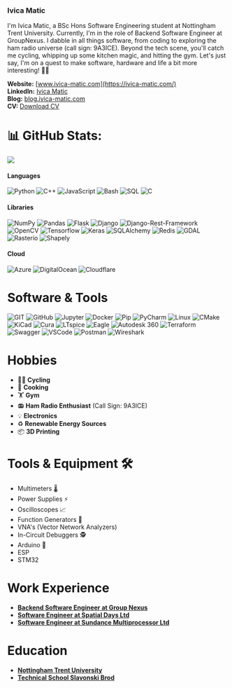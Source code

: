 ### Ivica Matic

I'm Ivica Matic, a BSc Hons Software Engineering student at Nottingham Trent University. Currently, I'm in the role of Backend Software Engineer at GroupNexus. I dabble in all things software, from coding to exploring the ham radio universe (call sign: 9A3ICE). Beyond the tech scene, you'll catch me cycling, whipping up some kitchen magic, and hitting the gym. Let's just say, I'm on a quest to make software, hardware and life a bit more interesting! 🚀✨

**Website:** [www.ivica-matic.com](https://ivica-matic.com/)<br>
**LinkedIn:** [Ivica Matic](https://www.linkedin.com/in/matic-ivica/)<br>
**Blog:** [blog.ivica-matic.com](https://blog.ivica-matic.com)<br>
**CV:** [Download CV](https://ivica-matic.com/media/uploads/cv.pdf)<br>

# 📊 GitHub Stats:
![](https://github-readme-streak-stats.herokuapp.com/?user=ivica3730k&theme=dracula&hide_border=false&count_private=true&show_icons=true)<br/>

#### Languages
![Python](https://img.shields.io/badge/Python-FFD43B?style=for-the-badge&logo=python&logoColor=blue)
![C++](https://img.shields.io/badge/C++-00599C?style=for-the-badge&logo=c%2B%2B&logoColor=white)
![JavaScript](https://img.shields.io/badge/JavaScript-F7DF1E?style=for-the-badge&logo=javascript&logoColor=black)
![Bash](https://img.shields.io/badge/Bash-4EAA25?style=for-the-badge&logo=gnu-bash&logoColor=white)
![SQL](https://img.shields.io/badge/SQL-4479A1?style=for-the-badge&logo=sql&logoColor=white)
![C](https://img.shields.io/badge/C-00599C?style=for-the-badge&logo=c&logoColor=white)

#### Libraries
![NumPy](https://img.shields.io/badge/Numpy-777BB4?style=for-the-badge&logo=numpy&logoColor=white)
![Pandas](https://img.shields.io/badge/Pandas-2C2D72?style=for-the-badge&logo=pandas&logoColor=white)
![Flask](https://img.shields.io/badge/Flask-000000?style=for-the-badge&logo=flask&logoColor=white)
![Django](https://img.shields.io/badge/Django-092E20?style=for-the-badge&logo=django&logoColor=white)
![Django-Rest-Framework](https://img.shields.io/badge/DRF-092E20?style=for-the-badge&logo=django&logoColor=white)
![OpenCV](https://img.shields.io/badge/OpenCV-27338e?style=for-the-badge&logo=OpenCV&logoColor=white)
![Tensorflow](https://img.shields.io/badge/Tensorflow-F0B93A?style=for-the-badge&logo=tensorflow&logoColor=white)
![Keras](https://img.shields.io/badge/Keras-D00000?style=for-the-badge&logo=keras&logoColor=white)
![SQLAlchemy](https://img.shields.io/badge/SQLAlchemy-3775A9?style=for-the-badge&logo=sqlalchemy&logoColor=white)
![Redis](https://img.shields.io/badge/Redis-DC382D?style=for-the-badge&logo=redis&logoColor=white)
![GDAL](https://img.shields.io/badge/GDAL-76AB56?style=for-the-badge&logo=gdal&logoColor=white)
![Rasterio](https://img.shields.io/badge/Rasterio-2B5E3B?style=for-the-badge&logo=rasterio&logoColor=white)
![Shapely](https://img.shields.io/badge/Shapely-003366?style=for-the-badge&logo=shapely&logoColor=white)

#### Cloud
![Azure](https://img.shields.io/badge/microsoft%20azure-0089D6?style=for-the-badge&logo=microsoft-azure&logoColor=white)
![DigitalOcean](https://img.shields.io/badge/DigitalOcean-0080FF?style=for-the-badge&logo=digitalocean&logoColor=white)
![Cloudflare](https://img.shields.io/badge/Cloudflare-F38020?style=for-the-badge&logo=cloudflare&logoColor=white)

# Software & Tools
![GIT](https://img.shields.io/badge/GIT-E44C30?style=for-the-badge&logo=git&logoColor=white)
![GitHub](https://img.shields.io/badge/github-%23121011.svg?style=for-the-badge&logo=github&logoColor=white)
![Jupyter](https://img.shields.io/badge/Jupyter-F37626.svg?&style=for-the-badge&logo=Jupyter&logoColor=white)
![Docker](https://img.shields.io/badge/docker-%230db7ed.svg?style=for-the-badge&logo=docker&logoColor=white)
![Pip](https://img.shields.io/badge/pypi-3775A9?style=for-the-badge&logo=pypi&logoColor=white)
![PyCharm](https://img.shields.io/badge/PyCharm-000000.svg?&style=for-the-badge&logo=PyCharm&logoColor=white)
![Linux](https://img.shields.io/badge/Linux-FCC624?style=for-the-badge&logo=linux&logoColor=black)
![CMake](https://img.shields.io/badge/CMake-064F8C?style=for-the-badge&logo=cmake&logoColor=white)
![KiCad](https://img.shields.io/badge/KiCad-4F4F4F?style=for-the-badge&logo=kicad&logoColor=white)
![Cura](https://img.shields.io/badge/Cura-47A14A?style=for-the-badge&logo=ultimaker&logoColor=white)
![LTspice](https://img.shields.io/badge/LTspice-000000?style=for-the-badge&logo=ltspice&logoColor=white)
![Eagle](https://img.shields.io/badge/Eagle-FFD000?style=for-the-badge&logo=autodesk&logoColor=white)
![Autodesk 360](https://img.shields.io/badge/Autodesk_360-0696D7?style=for-the-badge&logo=autodesk&logoColor=white)
![Terraform](https://img.shields.io/badge/Terraform-623CE4?style=for-the-badge&logo=terraform&logoColor=white)
![Swagger](https://img.shields.io/badge/Swagger-85EA2D?style=for-the-badge&logo=swagger&logoColor=black)
![VSCode](https://img.shields.io/badge/VSCode-007ACC?style=for-the-badge&logo=visual-studio-code&logoColor=white)
![Postman](https://img.shields.io/badge/Postman-FF6C37?style=for-the-badge&logo=postman&logoColor=white)
![Wireshark](https://img.shields.io/badge/Wireshark-1679A7?style=for-the-badge&logo=wireshark&logoColor=white)


# Hobbies
- 🚴‍♂️ **Cycling**
- 🍳 **Cooking**
- 🏋️ **Gym**
- 📻 **Ham Radio Enthusiast** (Call Sign: 9A3ICE)
- 💡 **Electronics**
- ♻️ **Renewable Energy Sources**
- 📦 **3D Printing** 

# Tools & Equipment 🛠️
- Multimeters 🌡️
- Power Supplies ⚡
- Oscilloscopes 📈
- Function Generators 🚥
- VNA's (Vector Network Analyzers) 
- In-Circuit Debuggers 🕵️
- Arduino 🤖
- ESP 
- STM32 

# Work Experience
- [**Backend Software Engineer at Group Nexus**](https://groupnexus.co.uk)
- [**Software Engineer at Spatial Days Ltd**](https://www.spatialdays.com)
- [**Software Engineer at Sundance Multiprocessor Ltd**](https://www.sundance.com)

# Education
- [**Nottingham Trent University**  ](https://www.ntu.ac.uk)
- [**Technical School Slavonski Brod**](https://tssb.hr)
